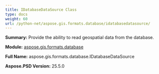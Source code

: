 ```yaml
---
title: IDatabaseDataSource Class
type: docs
weight: 60
url: /python-net/aspose.gis.formats.database/idatabasedatasource/
---
```


**Summary:** Provide the ability to read geospatial data from the database.

**Module:** [aspose.gis.formats.database](/psd/python-net/aspose.gis.formats.database/)

**Full Name:** aspose.gis.formats.database.IDatabaseDataSource

**Aspose.PSD Version:** 25.5.0



